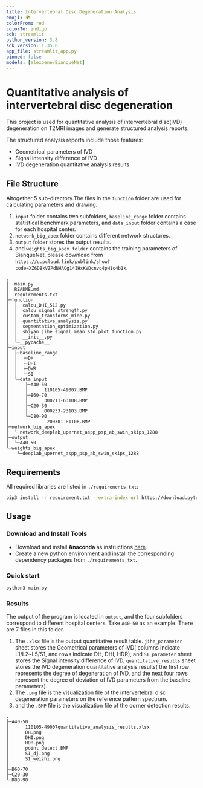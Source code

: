 ```yaml
---
title: Intervertebral Disc Degeneration Analysis
emoji: 🌍
colorFrom: red
colorTo: indigo
sdk: streamlit
python_version: 3.8
sdk_version: 1.35.0
app_file: streamlit_app.py
pinned: false
models: [alexbene/BianqueNet]
---
```


# Quantitative analysis of intervertebral disc degeneration

This project is used for quantitative analysis of intervertebral disc(IVD) degeneration on T2MRI images
and generate structured analysis reports.

The structured analysis reports include those features:

- Geometrical parameters of IVD
- Signal intensity difference of IVD
- IVD degeneration quantitative analysis results

## File Structure

Altogether 5 sub-directory.The files in the `function` folder are used for calculating parameters and drawing.

1. `input` folder contains two subfolders, `baseline_range` folder contains statistical benchmark parameters,
   and `data_input` folder contains a case for each hospital center.
2. `network_big_apex` folder contains different network structures.
3. `output` folder stores the output results.
4. and `weights_big_apex folder` contains the training parameters of BianqueNet, please download from `https://u.pcloud.link/publink/show?code=XZ6DBkVZPdNHAOg14IHxKVDcnvq4pH1c4b1k`.

```
.
│  main.py
│  README.md
│  requirements.txt  
├─function
│  │  calcu_DHI_512.py
│  │  calcu_signal_strength.py
│  │  custom_transforms_mine.py
│  │  quantitative_analysis.py
│  │  segmentation_optimization.py
│  │  shiyan_jihe_signal_mean_std_plot_function.py
│  │  __init__.py
│  └─__pycache__     
├─input
│  ├─baseline_range
│  │  ├─DH       
│  │  ├─DHI     
│  │  ├─DWR       
│  │  └─SI   
│  └─data_input
│      ├─A40-50
│      │      110105-49007.BMP  
│      ├─B60-70
│      │      300211-63108.BMP  
│      ├─C20-30
│      │      000233-23103.BMP  
│      └─D80-90
│              200301-81106.BMP        
├─network_big_apex
│  └─network_deeplab_upernet_aspp_psp_ab_swin_skips_1288
├─output
│  └─A40-50
└─weights_big_apex
    └─deeplab_upernet_aspp_psp_ab_swin_skips_1288
```

## Requirements

All required libraries are listed in `./requirements.txt`:

```bash
pip3 install -r requirement.txt --extra-index-url https://download.pytorch.org/whl/cpu
```

## Usage

### Download and Install Tools

- Download and install **Anaconda** as instructions [here](https://docs.anaconda.com/anaconda/install/index.html).
- Create a new python environment and install the corresponding dependency packages from `./requirements.txt`.

### Quick start

```bash
python3 main.py
```

### Results

The output of the program is located in `output`, and the four subfolders correspond to different hospital
centers. Take `A40-50` as an example. There are 7 files in this folder.

1. The `.xlsx` file is the output quantitative result table. `jihe_parameter` sheet stores the Geometrical parameters of
   IVD( columns indicate L1/L2~L5/S1, and rows indicate DH, DHI, HDR), and `SI_parameter` sheet stores the Signal intensity
   difference of IVD, `quantitative_results` sheet stores the IVD degeneration quantitative analysis results( the first row
   represents the degree of degeneration of IVD, and the next four rows represent the degree of
   deviation of IVD parameters from the baseline parameters).
2. The `.png` file is the visualization file of the intervertebral disc degeneration parameters on the reference pattern spectrum.
3. and the `.BMP` file is the visualization file of the corner detection results.

```
.
├─A40-50
│      110105-49007quantitative_analysis_results.xlsx
│      DH.png
│      DHI.png
│      HDR.png
│      point_detect.BMP
│      SI_dj.png
│      SI_weizhi.png
│    
├─B60-70 
├─C20-30
└─D80-90
```

